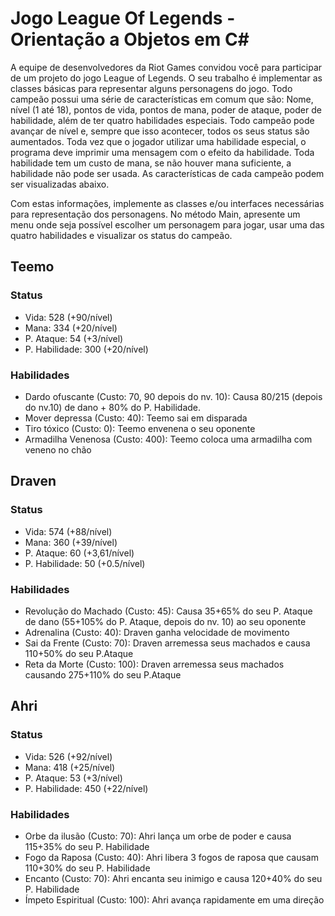 # Jogo League Of Legends - Orientação a Objetos em C#

 A equipe de desenvolvedores da Riot Games convidou você para participar de um
projeto do jogo League of Legends. O seu trabalho é implementar as classes
básicas para representar alguns personagens do jogo. Todo campeão possui uma
série de características em comum que são: Nome, nível (1 até 18), pontos de vida,
pontos de mana, poder de ataque, poder de habilidade, além de ter quatro
habilidades especiais. Todo campeão pode avançar de nível e, sempre que isso
acontecer, todos os seus status são aumentados. Toda vez que o jogador utilizar
uma habilidade especial, o programa deve imprimir uma mensagem com o efeito da
habilidade. Toda habilidade tem um custo de mana, se não houver mana suficiente,
a habilidade não pode ser usada. As características de cada campeão podem ser
visualizadas abaixo.


Com estas informações, implemente as classes e/ou interfaces necessárias
para representação dos personagens. No método Main, apresente um menu onde
seja possível escolher um personagem para jogar, usar uma das quatro habilidades
e visualizar os status do campeão.

## Teemo
### Status
- Vida: 528 (+90/nível)
-  Mana: 334 (+20/nível)
-  P. Ataque: 54 (+3/nível)
-  P. Habilidade: 300 (+20/nível)
### Habilidades
-  Dardo ofuscante (Custo: 70, 90 depois do nv. 10): Causa 80/215 (depois do nv.10) de dano + 80% do P. Habilidade.
-  Mover depressa (Custo: 40): Teemo sai em disparada
-  Tiro tóxico (Custo: 0): Teemo envenena o seu oponente
-  Armadilha Venenosa (Custo: 400): Teemo coloca uma armadilha com veneno no chão

## Draven
### Status
- Vida: 574 (+88/nível)
- Mana: 360 (+39/nível)
- P. Ataque: 60 (+3,61/nível)
- P. Habilidade: 50 (+0.5/nível)
### Habilidades
- Revolução do Machado (Custo: 45): Causa 35+65% do seu P. Ataque de dano (55+105% do P. Ataque, depois do nv. 10) ao seu oponente
- Adrenalina (Custo: 40): Draven ganha velocidade de movimento
- Sai da Frente (Custo: 70): Draven arremessa seus machados e causa 110+50% do seu P.Ataque
- Reta da Morte (Custo: 100): Draven arremessa seus machados causando 275+110% do seu P.Ataque


## Ahri
### Status
- Vida: 526 (+92/nível)
- Mana: 418 (+25/nível)
- P. Ataque: 53 (+3/nível)
- P. Habilidade: 450 (+22/nível)
### Habilidades
- Orbe da ilusão (Custo: 70): Ahri lança um orbe de poder e causa 115+35% do seu P. Habilidade
- Fogo da Raposa (Custo: 40): Ahri libera 3 fogos de raposa que causam 110+30% do seu P. Habilidade
- Encanto (Custo: 70): Ahri encanta seu inimigo e causa 120+40% do seu P. Habilidade
- Ímpeto Espiritual (Custo: 100): Ahri avança rapidamente em uma direção
